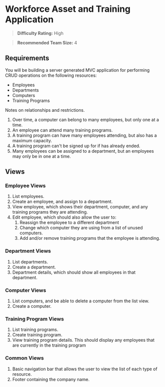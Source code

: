 # Workforce Asset and Training Application

> **Difficulty Rating:** High

> **Recommended Team Size:** 4

## Requirements

You will be building a server generated MVC application for performing CRUD operations on the following resources:

* Employees
* Departments
* Computers
* Training Programs

Notes on relationships and restrictions.

1. Over time, a computer can belong to many employees, but only one at a time.
1. An employee can attend many training programs.
1. A training program can have many employees attending, but also has a maximum capacity.
1. A training program can't be signed up for if has already ended. 
1. Many employees can be assigned to a department, but an employees may only be in one at a time.

## Views

### Employee Views

1. List employees.
1. Create an employee, and assign to a department.
1. View employee, which shows their department, computer, and any training programs they are attending.
1. Edit employee, which should also allow the user to:
    1. Reassign the employee to a different department
    1. Change which computer they are using from a list of unused computers.
    1. Add and/or remove training programs that the employee is attending.

### Department Views

1. List departments.
1. Create a department.
1. Department details, which should show all employees in that department.

### Computer Views

1. List computers, and be able to delete a computer from the list view.
1. Create a computer.

### Training Program Views

1. List training programs.
1. Create training program.
1. View training program details. This should display any employees that are currently in the training program

### Common Views

1. Basic navigation bar that allows the user to view the list of each type of resource.
1. Footer containing the company name.
